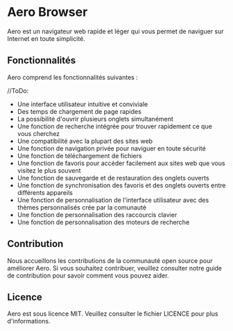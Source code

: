 # Aero Browser

Aero est un navigateur web rapide et léger qui vous permet de naviguer sur Internet en toute simplicité.

<!-- ## Installation

Pour installer Aero, suivez ces étapes simples :

1. Téléchargez le fichier d'installation dans l'onglet release.
2. Exécutez le fichier d'installation et suivez les instructions à l'écran.
3. Une fois l'installation terminée, lancez Aero et commencez à naviguer ! -->

## Fonctionnalités

Aero comprend les fonctionnalités suivantes :

//ToDo:
- Une interface utilisateur intuitive et conviviale
- Des temps de chargement de page rapides
- La possibilité d'ouvrir plusieurs onglets simultanément
- Une fonction de recherche intégrée pour trouver rapidement ce que vous cherchez
- Une compatibilité avec la plupart des sites web
- Une fonction de navigation privée pour naviguer en toute sécurité
- Une fonction de téléchargement de fichiers
- Une fonction de favoris pour accéder facilement aux sites web que vous visitez le plus souvent
- Une fonction de sauvegarde et de restauration des onglets ouverts
- Une fonction de synchronisation des favoris et des onglets ouverts entre différents appareils
- Une fonction de personnalisation de l'interface utilisateur avec des thèmes personnalisés crée par la comunauté
- Une fonction de personnalisation des raccourcis clavier
- Une fonction de personnalisation des moteurs de recherche


## Contribution

Nous accueillons les contributions de la communauté open source pour améliorer Aero. Si vous souhaitez contribuer, veuillez consulter notre guide de contribution pour savoir comment vous pouvez aider.

## Licence

Aero est sous licence MIT. Veuillez consulter le fichier LICENCE pour plus d'informations.